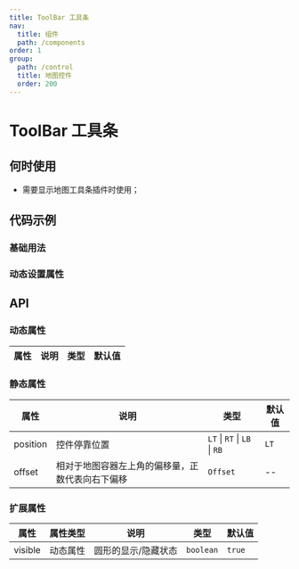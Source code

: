 ```yaml
---
title: ToolBar 工具条
nav:
  title: 组件
  path: /components
order: 1
group:
  path: /control
  title: 地图控件
  order: 200
---
```


# ToolBar 工具条

## 何时使用

-  需要显示地图工具条插件时使用；

## 代码示例

### 基础用法

<code src="./demo/demo-01.tsx"></code>

### 动态设置属性

<code src="./demo/demo-02.tsx"></code>

## API

### 动态属性

| 属性 |说明|类型|默认值|
|-----|----|----|----|

### 静态属性

| 属性 |说明|类型|默认值|
|-----|----|----|----|
|position|控件停靠位置| `LT` \| `RT` \| `LB` \| `RB` | `LT` |
|offset|相对于地图容器左上角的偏移量，正数代表向右下偏移| `Offset` | -- |

### 扩展属性

| 属性 |属性类型|说明|类型|默认值|
|-----|-----|----|----|----|
|visible| 动态属性 |圆形的显示/隐藏状态 | `boolean` | `true` |
